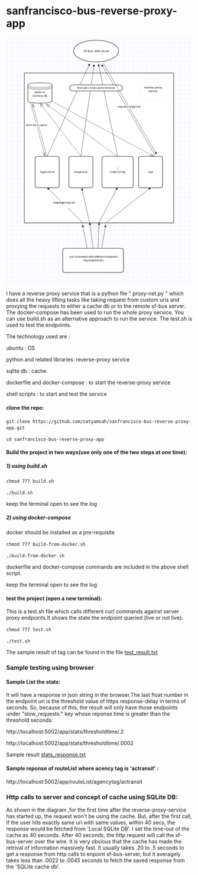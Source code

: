 # sanfrancisco-bus-reverse-proxy-app

![alt text](https://github.com/satyamsah/sanfrancisco-bus-reverse-proxy-app/blob/master/workflowdia.png)


I have a reverse proxy service that is a python file " proxy-net.py " which does all the heavy lifting tasks like taking request from custom uris and proxying the requests to either a cache db or to the remote sf-bus server. The docker-compose has been used to run the whole proxy service. You can use build.sh as an alternative approach to run the service. The test.sh is used to test the endpoints.

The technology used are :

ubuntu : OS

python and related libraries: reverse-proxy service

sqlite db : cache

dockerfile and docker-compose : to start the reverse-proxy service

shell scripts : to start and test the service



#### clone the repo:

`git clone https://github.com/satyamsah/sanfrancisco-bus-reverse-proxy-app.git`

`cd sanfrancisco-bus-reverse-proxy-app`

#### Build the project in two ways(use only one of the two steps at one time):

##### 1) using build.sh

`chmod 777 build.sh`

`./build.sh`

keep the terminal open to see the log 

##### 2) using docker-compose
docker should be installed as a pre-requisite

`chmod 777 build-from-docker.sh`

`./build-from-docker.sh`

dockerfile and docker-compose commands are included in the above shell script.

keep the terminal open to see the log 


#### test the project (open a new terminal):

This is a test.sh file which calls different curl commands against server proxy endpoints.It shows  the state the endpoint queried (live or not live):

`chmod 777 test.sh`

`./test.sh`

The sample result of tag can be found in the file [test_result.txt](https://github.com/satyamsah/sanfrancisco-bus-reverse-proxy-app/blob/master/test_result.txt)


### Sample testing using browser

#### Sample List the stats:

It will  have a response in json string in the browser.The last float number in the endpoint uri is the threshold value of https response-delay in terms of seconds. So, because of this, the result will only have those endpoints under "slow_requests:" key whose reponse time is greater than the threshold seconds:


http://localhost:5002/app/stats/thresholdtime/.2

http://localhost:5002/app/stats/thresholdtime/.0002


Sample result [stats_response.txt](https://github.com/satyamsah/sanfrancisco-bus-reverse-proxy-app/blob/master/stats_response.txt)

#### Sample reponse of routeList where acency tag is 'actransit' :

http://localhost:5002/app/routeList/agencytag/actransit


### Http calls to server and concept of cache using SQLite DB:

As shown in the diagram ,for the first time after the reverse-proxy-service has started up, the request  won't be using the cache. But, after the first call, if the user hits exactly same uri with same values, within 40 secs, the response would be fetched from 'Local SQLite DB'. I set the time-out of the cache as 40 seconds. After 40 seconds, the http request will call the sf-bus-server over the wire. It is very obvious that the cache has made the retrival of information massively fast. It usually takes .20 to .5 seconds to get a response from http calls to enpoint sf-bus-server, but it averagely takes less than .0022 to .0045 seconds to fetch the saved response from the 'SQLite cache db'.













